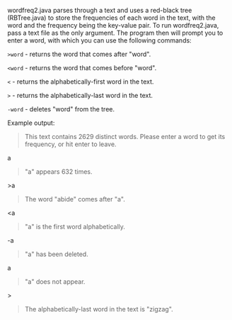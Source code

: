 wordfreq2.java parses through a text and uses a red-black tree (RBTree.java) to store the frequencies of each word in the text, with the word and the frequency being the key-value pair.
To run wordfreq2.java, pass a text file as the only argument. The program then will prompt you to enter a word, with which you can use the following commands:

`>word`	- returns the word that comes after "word".

`<word`	- returns the word that comes before "word".

`<` 	- returns the alphabetically-first word in the text.

`>`	- returns the alphabetically-last word in the text.

`-word`	- deletes "word" from the tree.

Example output:

> This text contains 2629 distinct words.
> Please enter a word to get its frequency, or hit enter to leave.

a

> "a" appears 632 times.

\>a

> The word "abide" comes after "a".

<a

> "a" is the first word alphabetically.

-a

> "a" has been deleted.

a

> "a" does not appear.

\>

> The alphabetically-last word in the text is "zigzag".
